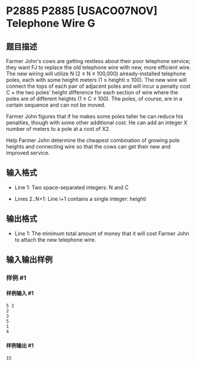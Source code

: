 # P2885 P2885 [USACO07NOV] Telephone Wire G

## 题目描述

Farmer John's cows are getting restless about their poor telephone service; they want FJ to replace the old telephone wire with new, more efficient wire. The new wiring will utilize N (2 ≤ N ≤ 100,000) already-installed telephone poles, each with some heighti meters (1 ≤ heighti ≤ 100). The new wire will connect the tops of each pair of adjacent poles and will incur a penalty cost C × the two poles' height difference for each section of wire where the poles are of different heights (1 ≤ C ≤ 100). The poles, of course, are in a certain sequence and can not be moved.

Farmer John figures that if he makes some poles taller he can reduce his penalties, though with some other additional cost. He can add an integer X number of meters to a pole at a cost of X2.

Help Farmer John determine the cheapest combination of growing pole heights and connecting wire so that the cows can get their new and improved service.

## 输入格式

* Line 1: Two space-separated integers: N and C

* Lines 2..N+1: Line i+1 contains a single integer: heighti

## 输出格式

* Line 1: The minimum total amount of money that it will cost Farmer John to attach the new telephone wire.

## 输入输出样例

### 样例 #1

#### 样例输入 #1

```
5 2
2
3
5
1
4
```

#### 样例输出 #1

```
15
```
